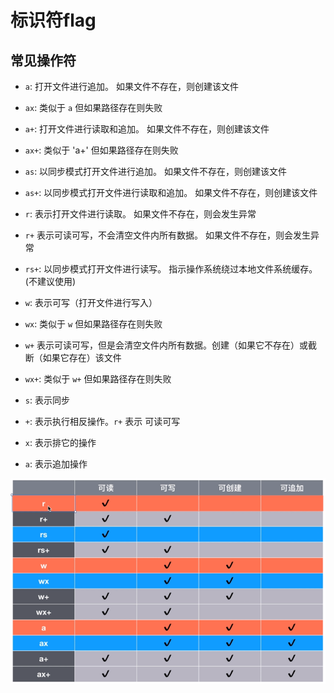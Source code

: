 # 标识符flag

## 常见操作符

+ `a`: 打开文件进行追加。 如果文件不存在，则创建该文件

+ `ax`: 类似于 `a` 但如果路径存在则失败

+ `a+`: 打开文件进行读取和追加。 如果文件不存在，则创建该文件

+ `ax+`: 类似于 'a+' 但如果路径存在则失败

+ `as`: 以同步模式打开文件进行追加。 如果文件不存在，则创建该文件

+ `as+`: 以同步模式打开文件进行读取和追加。 如果文件不存在，则创建该文件

+ `r`: 表示打开文件进行读取。 如果文件不存在，则会发生异常

+ `r+` 表示可读可写，不会清空文件内所有数据。 如果文件不存在，则会发生异常

+ `rs+`: 以同步模式打开文件进行读写。 指示操作系统绕过本地文件系统缓存。(不建议使用)

+ `w`: 表示可写（打开文件进行写入）

+ `wx`: 类似于 `w` 但如果路径存在则失败

+ `w+` 表示可读可写，但是会清空文件内所有数据。创建（如果它不存在）或截断（如果它存在）该文件

+ `wx+`: 类似于 `w+` 但如果路径存在则失败

+ `s`: 表示同步

+ `+`: 表示执行相反操作。`r+` 表示 可读可写

+ `x`: 表示排它的操作

+ `a`: 表示追加操作

![](image/文件操作类型_EeYvQRs0vU.png)
